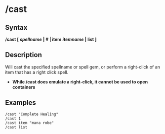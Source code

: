 # /cast

## Syntax

**/cast [** _**spellname**_ **\| \# \| item** _**itemname**_ **\| list ]**

## Description

Will cast the specified spellname or spell gem, or perform a right-click of an item that has a right click spell.

* **While /cast does emulate a right-click, it cannot be used to open containers**

## Examples

```text
/cast "Complete Healing"
/cast 1
/cast item "mana robe"
/cast list
```

